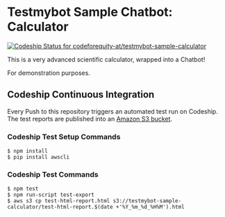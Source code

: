 # Testmybot Sample Chatbot: Calculator

[ ![Codeship Status for codeforequity-at/testmybot-sample-calculator](https://app.codeship.com/projects/1f8248b0-31a6-0135-af58-3a3212f0f89d/status?branch=master)](https://app.codeship.com/projects/225784)

This is a very advanced scientific calculator, wrapped into a Chatbot!

For demonstration purposes.

## Codeship Continuous Integration

Every Push to this repository triggers an automated test run on Codeship. The test reports are published into an [Amazon S3 bucket](http://testmybot-sample-calculator.s3-website-eu-west-1.amazonaws.com).

### Codeship Test Setup Commands

	$ npm install
	$ pip install awscli

### Codeship Test Commands

	$ npm test
	$ npm run-script test-export
	$ aws s3 cp test-html-report.html s3://testmybot-sample-calculator/test-html-report.$(date +'%Y_%m_%d_%H%M').html	
	
